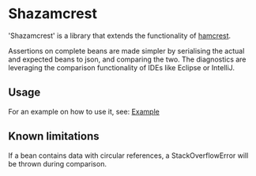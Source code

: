 Shazamcrest
===========

'Shazamcrest' is a library that extends the functionality of [hamcrest](http://hamcrest.org/).

Assertions on complete beans are made simpler by serialising the actual and expected beans to json, and comparing
  the two. The diagnostics are leveraging the comparison functionality of IDEs like Eclipse or IntelliJ.


Usage
-----

For an example on how to use it, see: [Example](http://git.io/mhvOdw)


Known limitations
-----------------

If a bean contains data with circular references, a StackOverflowError will be thrown during comparison.
